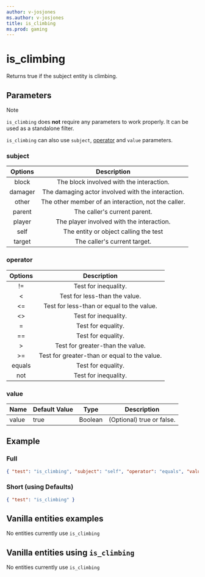 ```yaml
---
author: v-josjones
ms.author: v-josjones
title: is_climbing
ms.prod: gaming
---
```


# is_climbing

Returns true if the subject entity is climbing.

## Parameters

> [!Note]
> `is_climbing` does **not** require any parameters to work properly. It can be used as a standalone filter.
>
> `is_climbing` can also use `subject`, [operator](../Definitions/NestedTables/operator.md) and `value` parameters.

### subject

| Options| Description |
|:-----------:|:-----------:|
| block| The block involved with the interaction. |
| damager| The damaging actor involved with the interaction. |
| other| The other member of an interaction, not the caller. |
| parent| The caller's current parent. |
| player| The player involved with the interaction. |
| self| The entity or object calling the test |
| target| The caller's current target. |

### operator

| Options| Description |
|:-----------:|:-----------:|
| !=| Test for inequality. |
| <| Test for less-than the value. |
| <=| Test for less-than or equal to the value. |
| <>| Test for inequality. |
| =| Test for equality. |
| ==| Test for equality. |
| >| Test for greater-than the value. |
| >=| Test for greater-than or equal to the value. |
| equals| Test for equality. |
| not| Test for inequality. |

### value

|Name |Default Value  |Type  |Description  |
|---------|---------|---------|---------|
|value |true |Boolean |(Optional) true or false. |

## Example

### Full

```json
{ "test": "is_climbing", "subject": "self", "operator": "equals", "value": "true" }
```

### Short (using Defaults)

```json
{ "test": "is_climbing" }
```

## Vanilla entities examples

No entities currently use `is_climbing`

## Vanilla entities using `is_climbing`

No entities currently use `is_climbing`
